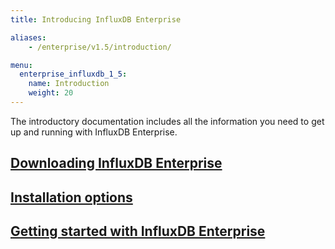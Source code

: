 ```yaml
---
title: Introducing InfluxDB Enterprise

aliases:
    - /enterprise/v1.5/introduction/

menu:
  enterprise_influxdb_1_5:
    name: Introduction
    weight: 20
---
```


The introductory documentation includes all the information you need to get up
and running with InfluxDB Enterprise.


## [Downloading InfluxDB Enterprise](/enterprise_influxdb/v1.5/introduction/download/)

## [Installation options](/enterprise_influxdb/v1.5/introduction/installation_guidelines/)

## [Getting started with InfluxDB Enterprise](/enterprise_influxdb/v1.5/introduction/getting-started/)
